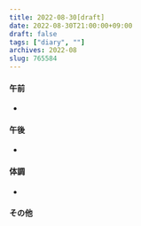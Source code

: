 ```yaml
---
title: 2022-08-30[draft]
date: 2022-08-30T21:00:00+09:00
draft: false
tags: ["diary", ""]
archives: 2022-08
slug: 765584
---
```

#### 午前
- 
#### 午後
- 
#### 体調
- 
#### その他